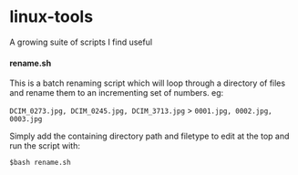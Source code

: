 # linux-tools
A growing suite of scripts I find useful


#### rename.sh

This is a batch renaming script which will loop through a directory of files and rename them to an incrementing set of numbers. eg:

`DCIM_0273.jpg, DCIM_0245.jpg, DCIM_3713.jpg` > `0001.jpg, 0002.jpg, 0003.jpg`

Simply add the containing directory path and filetype to edit at the top and run the script with:

`$bash rename.sh`
